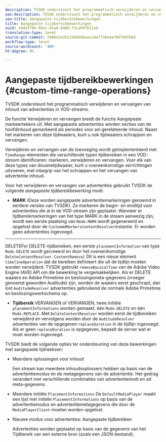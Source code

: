 ```yaml
---
description: TVSDK ondersteunt het programmatisch verwijderen en vervangen van inhoud van advertenties in VOD-streams.
seo-description: TVSDK ondersteunt het programmatisch verwijderen en vervangen van inhoud van advertenties in VOD-streams.
seo-title: Aangepaste tijdbereikbewerkingen
title: Aangepaste tijdbereikbewerkingen
uuid: e04af786-8dac-41a6-8406-f2ca04f612a4
translation-type: tm+mt
source-git-commit: 5908e5a3521966496aeec0ef730e4a704fddfb68
workflow-type: tm+mt
source-wordcount: '405'
ht-degree: 0%

---
```



# Aangepaste tijdbereikbewerkingen {#custom-time-range-operations}

TVSDK ondersteunt het programmatisch verwijderen en vervangen van inhoud van advertenties in VOD-streams.

De functie Verwijderen en vervangen breidt de functie Aangepaste markeertekens uit. Met aangepaste advertenties worden secties van de hoofdinhoud gemarkeerd als periodes voor ad-gerelateerde inhoud. Naast het markeren van deze tijdwaaiers, kunt u ook tijdwaaiers schrappen en vervangen.

Verwijderen en vervangen van de toevoeging wordt geïmplementeerd met `TimeRange`-elementen die verschillende typen tijdbereiken in een VOD-stroom identificeren: markeren, verwijderen en vervangen. Voor elk van deze types van douanetijdwaaier, kunt u overeenkomstige verrichtingen uitvoeren, met inbegrip van het schrappen en het vervangen van advertentie inhoud.

Voor het verwijderen en vervangen van advertenties gebruikt TVSDK de volgende *aangepaste tijdbereikbewerking* modi:

* **MARK**
(Deze worden aangepaste advertentiemarkeringen genoemd in eerdere versies van TVSDK). Ze markeren de begin- en eindtijd voor advertenties die al in de VOD-stream zijn geplaatst. Wanneer er tijdbereikmarkeringen van het type MARK in de stream aanwezig zijn, wordt een eerste plaatsing van 
`Mode.MARK` wordt gegenereerd en opgelost door de  `CustomAdMarkersContentResolver`instantie. Er worden geen advertenties ingevoegd.

* ****
DELETEFor DELETE-tijdbereiken, een eerste 
`placementInformation` van type  `Mode.DELETE` wordt gecreeerd en door het overeenkomstige  `DeleteContentResolver`. `ContentRemoval` Dit is een nieuw element  `timelineOperation` dat de bereiken definieert die uit de tijdlijn moeten worden verwijderd. TVSDK gebruikt `removeByLocalTime` van de Adobe Video Engine (AVE) API om die bewerking te vergemakkelijken. Als er DELETE waaiers en Adobe Primetime en beslissingsmeta-gegevens (vroeger genoemd geworden Auditude) zijn, worden de waaiers eerst geschrapt, dan lost `AuditudeResolver` advertenties gebruikend de normale Adobe Primetime en beslissingswerkschema op.

* **Tijdbereik**
VERVANGEN of VERVANGEN, twee initiële 
`placementInformations` worden gemaakt, één  `Mode.DELETE` en één  `Mode.REPLACE`. Met `DeleteContentResolver` worden eerst de tijdbereiken verwijderd en vervolgens worden door de `AuditudeResolver` advertenties van de opgegeven `replaceDuration` in de tijdlijn ingevoegd. Als er geen `replaceDuration` is opgegeven, bepaalt de server wat er moet worden ingevoegd.

TVSDK biedt de volgende opties ter ondersteuning van deze bewerkingen met aangepaste tijdreeksen:

* Meerdere oplossingen voor inhoud

   Een stream kan meerdere inhoudsoplossers hebben op basis van de advertentiemodus en de metagegevens van de advertentie. Het gedrag verandert met verschillende combinaties van advertentiemodi en ad meta-gegevens.
* Meerdere initiële `PlacementInformations` De `DefaultMediaPlayer` maakt een lijst met initiële `PlacementInformations` op basis van de advertentiemodus en advertentiemetagegevens die door de `MediaPlayerClient` moeten worden opgelost.

* Nieuwe modus voor advertenties: Aangepaste tijdbereiken

   Advertenties worden geplaatst op basis van de gegevens van het Tijdbereik van een externe bron (zoals een JSON-bestand).